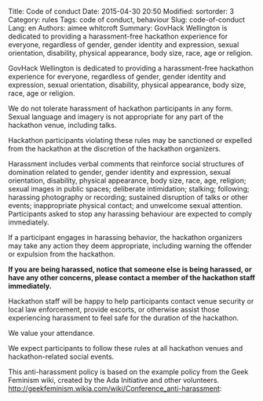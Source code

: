 Title: Code of conduct
Date: 2015-04-30 20:50
Modified: 
sortorder: 3
Category: rules
Tags: code of conduct, behaviour
Slug: code-of-conduct
Lang: en
Authors: aimee whitcroft
Summary: GovHack Wellington is dedicated to providing a harassment-free hackathon experience for everyone, regardless of gender, gender identity and expression, sexual orientation, disability, physical appearance, body size, race, age or religion.

GovHack Wellington is dedicated to providing a harassment-free hackathon experience for everyone, regardless of gender, gender identity and expression, sexual orientation, disability, physical appearance, body size, race, age or religion. 

We do not tolerate harassment of hackathon participants in any form. Sexual language and imagery is not appropriate for any part of the hackathon venue, including talks.

Hackathon participants violating these rules may be sanctioned or expelled from the hackathon at the discretion of the hackathon organizers. 

Harassment includes verbal comments that reinforce social structures of domination related to gender, gender identity and expression, sexual orientation, disability, physical appearance, body size, race, age, religion; sexual images in public spaces; deliberate intimidation; stalking; following; harassing photography or recording; sustained disruption of talks or other events; inappropriate physical contact; and unwelcome sexual attention. Participants asked to stop any harassing behaviour are expected to comply immediately.

If a participant engages in harassing behavior, the hackathon organizers may take any action they deem appropriate, including warning the offender or expulsion from the hackathon. 

**If you are being harassed, notice that someone else is being harassed, or have any other concerns, please contact a member of the hackathon staff immediately.** 

Hackathon staff will be happy to help participants contact venue security or local law enforcement, provide escorts, or otherwise assist those experiencing harassment to feel safe for the duration of the hackathon. 

We value your attendance.

We expect participants to follow these rules at all hackathon venues and hackathon-related social events.

This anti-harassment policy is based on the example policy from the Geek Feminism wiki, created by the Ada Initiative and other volunteers. http://geekfeminism.wikia.com/wiki/Conference_anti-harassment:

